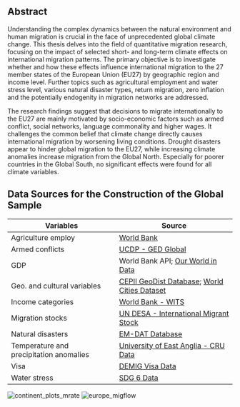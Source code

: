 ## Abstract
Understanding the complex dynamics between the natural environment and human migration is crucial in the face of unprecedented global climate change. This thesis delves into the field of quantitative migration research, focusing on the impact of selected short- and long-term climate effects on international migration patterns. The primary objective is to investigate whether and how these effects influence international migration to the 27 member states of the European Union (EU27) by geographic region and income level. Further topics such as agricultural employment and water stress level, various natural disaster types, return migration, zero inflation and the potentially endogenity in migration networks are addressed.

The research findings suggest that decisions to migrate internationally to the EU27 are mainly motivated by socio-economic factors such as armed conflict, social networks, language commonality and higher wages. It challenges the common belief that climate change directly causes international migration by worsening living conditions. Drought disasters appear to hinder global migration to the EU27, while increasing climate anomalies increase migration from the Global North. Especially for poorer countries in the Global South, no significant effects were found for all climate variables.

## Data Sources for the Construction of the Global Sample

| **Variables**                                   | **Source**                                                                                                                                                          |
|-------------------------------------------------|------------------------------------------------------------------------------------------------------------------------------------------------------------------|
| Agriculture employ                              | [World Bank](https://data.worldbank.org/indicator/SL.AGR.EMPL.ZS)                                                                                                 |
| Armed conflicts                                 | [UCDP - GED Global](https://ucdp.uu.se/downloads/index.html#ged_global)                                                                                          |
| GDP                                             | World Bank API; [Our World in Data](https://ourworldindata.org/grapher/gdp-per-capita-worldbank?time=1996)                                                       |
| Geo. and cultural variables                     | [CEPII GeoDist Database](http://www.cepii.fr/CEPII/en/bdd_modele/bdd_modele_item.asp?id=8); [World Cities Dataset](https://simplemaps.com/data/world-cities)    |
| Income categories                               | [World Bank - WITS](https://wits.worldbank.org/CountryProfile/Metadata/en/Country/All)                                                                           |
| Migration stocks                                | [UN DESA - International Migrant Stock](https://www.un.org/development/desa/pd/content/international-migrant-stock)                                             |
| Natural disasters                               | [EM-DAT Database](https://www.emdat.be/)                                                                                                                         |
| Temperature and precipitation anomalies         | [University of East Anglia - CRU Data](https://crudata.uea.ac.uk/cru/data/hrg/)                                                                                  |
| Visa                                            | [DEMIG Visa Data](https://www.migrationinstitute.org/data/demig-data/demig-visa-data)                                                                            |
| Water stress                                    | [SDG 6 Data](https://sdg6data.org/en/tables)                                                                                                                     |


![continent_plots_mrate](https://github.com/user-attachments/assets/e25fb27e-3cc7-4fc7-bfce-cf655e841111)
![europe_migflow](https://github.com/user-attachments/assets/c93aacc6-b6f6-45a9-b804-df801c5dffab)

